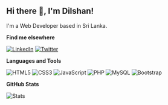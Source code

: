 ## Hi there :wave:, I'm Dilshan!

I'm a Web Developer based in Sri Lanka.

__Find me elsewhere__

[![LinkedIn](https://img.shields.io/badge/LinkedIn-0077B5?style=for-the-badge&logo=linkedin&logoColor=white)](https://linkedin.com/in/dilshanshanaka)
[![Twitter](https://img.shields.io/badge/Twitter-1DA1F2?style=for-the-badge&logo=twitter&logoColor=white)](https://twitter.com/_dilshans)

__Languages and Tools__

![HTML5](https://img.shields.io/badge/HTML5-E34F26?style=for-the-badge&logo=html5&logoColor=white)
![CSS3](https://img.shields.io/badge/CSS3-1572B6?style=for-the-badge&logo=css3&logoColor=white)
![JavaScript](https://img.shields.io/badge/JavaScript-F7DF1E?style=for-the-badge&logo=javascript&logoColor=black)
![PHP](https://img.shields.io/badge/PHP-777BB4?style=for-the-badge&logo=php&logoColor=white)
![MySQL](https://img.shields.io/badge/MySQL-00000F?style=for-the-badge&logo=mysql&logoColor=white)
![Bootstrap](https://img.shields.io/badge/Bootstrap-563D7C?style=for-the-badge&logo=bootstrap&logoColor=white)

__GitHub Stats__

![Stats](https://github-readme-stats.vercel.app/api?username=dilshanshanaka)
